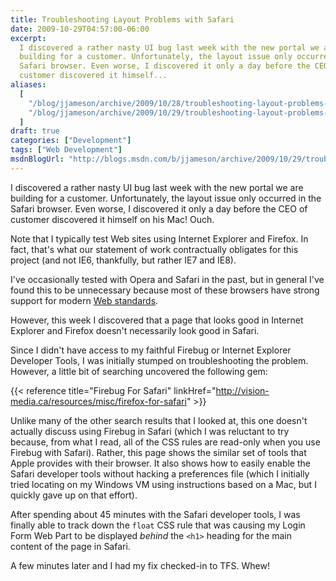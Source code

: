 ```yaml
---
title: Troubleshooting Layout Problems with Safari
date: 2009-10-29T04:57:00-06:00
excerpt:
  I discovered a rather nasty UI bug last week with the new portal we are
  building for a customer. Unfortunately, the layout issue only occurred in the
  Safari browser. Even worse, I discovered it only a day before the CEO of
  customer discovered it himself...
aliases:
  [
    "/blog/jjameson/archive/2009/10/28/troubleshooting-layout-problems-with-safari.aspx",
    "/blog/jjameson/archive/2009/10/29/troubleshooting-layout-problems-with-safari.aspx",
  ]
draft: true
categories: ["Development"]
tags: ["Web Development"]
msdnBlogUrl: "http://blogs.msdn.com/b/jjameson/archive/2009/10/29/troubleshooting-layout-problems-with-safari.aspx"
---
```


I discovered a rather nasty UI bug last week with the new portal we are building
for a customer. Unfortunately, the layout issue only occurred in the Safari
browser. Even worse, I discovered it only a day before the CEO of customer
discovered it himself on his Mac! Ouch.

Note that I typically test Web sites using Internet Explorer and Firefox. In
fact, that's what our statement of work contractually obligates for this project
(and not IE6, thankfully, but rather IE7 and IE8).

I've occasionally tested with Opera and Safari in the past, but in general I've
found this to be unnecessary because most of these browsers have strong support
for modern [Web standards](http://en.wikipedia.org/wiki/Web_standards).

However, this week I discovered that a page that looks good in Internet Explorer
and Firefox doesn't necessarily look good in Safari.

Since I didn't have access to my faithful Firebug or Internet Explorer Developer
Tools, I was initially stumped on troubleshooting the problem. However, a little
bit of searching uncovered the following gem:

{{< reference title="Firebug For Safari"
linkHref="http://vision-media.ca/resources/misc/firefox-for-safari" >}}

Unlike many of the other search results that I looked at, this one doesn't
actually discuss using Firebug in Safari (which I was reluctant to try because,
from what I read, all of the CSS rules are read-only when you use Firebug with
Safari). Rather, this page shows the similar set of tools that Apple provides
with their browser. It also shows how to easily enable the Safari developer
tools without hacking a preferences file (which I initially tried locating on my
Windows VM using instructions based on a Mac, but I quickly gave up on that
effort).

After spending about 45 minutes with the Safari developer tools, I was finally
able to track down the `float` CSS rule that was causing my Login Form Web Part
to be displayed _behind_ the `<h1>` heading for the main content of the page in
Safari.

A few minutes later and I had my fix checked-in to TFS. Whew!

